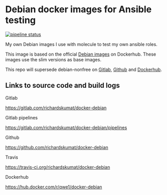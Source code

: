 # Debian docker images for Ansible testing

[![pipeline status](https://gitlab.com/richardskumat/docker-debian/badges/master/pipeline.svg)](https://gitlab.com/richardskumat/docker-debian/commits/master)

My own Debian images I use with molecule to test my
own ansible roles.

This image is based on the official [Debian images](https://hub.docker.com/_/debian)
on Dockerhub. These images use the slim versions as base images.

This repo will supersede debian-nonfree on [Gitlab](https://gitlab.com/richardskumat/debian-nonfree),
[Github](https://github.com/richardskumat/debian-nonfree) and [Dockerhub](https://hub.docker.com/r/qwe1/debian-nonfree).

## Links to source code and build logs

Gitlab

https://gitlab.com/richardskumat/docker-debian

Gitlab pipelines

https://gitlab.com/richardskumat/docker-debian/pipelines

Github

https://github.com/richardskumat/docker-debian

Travis

https://travis-ci.org/richardskumat/docker-debian

Dockerhub

https://hub.docker.com/r/qwe1/docker-debian